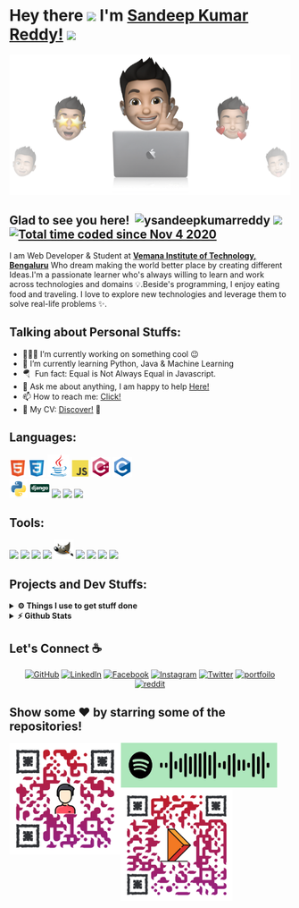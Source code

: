 # Hey there <img src="https://media.giphy.com/media/hvRJCLFzcasrR4ia7z/giphy.gif" width="38px"> I'm [Sandeep Kumar Reddy!](https://www.ysandeepkumarreddy.me) <a href="https://www.ysandeepkumarreddy.me/" target="_blank"><img height="50" src="https://github.com/ysandeepkumarreddy/yskr-portfolio/blob/main/favicon.png?raw=true"/></a>

<p align="center">
  <img src="https://github.com/ysandeepkumarreddy/ysandeepkumarreddy/blob/main/cover-sandeep.png" />
</p>

## Glad to see you here! &nbsp;<img src="https://komarev.com/ghpvc/?username=ysandeepkumarreddy&label=Profile%20views&color=0e75b6&style=flat" alt="ysandeepkumarreddy" /> ![](https://img.shields.io/github/followers/ysandeepkumarreddy?label=Follow&style=social)  <a href="https://wakatime.com/@89685b5b-ee36-49ba-a0ad-043b0a574e55"><img src="https://wakatime.com/badge/user/89685b5b-ee36-49ba-a0ad-043b0a574e55.svg" alt="Total time coded since Nov 4 2020" /></a>

I am Web Developer & Student at **[Vemana Institute of Technology, Bengaluru](https://vemanait.edu.in/)** Who dream making the world better place by creating different Ideas.I'm a passionate learner who's always willing to learn and work across technologies and domains 💡.Beside's programming, I enjoy eating food and traveling. I love to explore new technologies and leverage them to solve real-life problems ✨.

 
## Talking about Personal Stuffs: 

- 👨🏽‍💻 I’m currently working on something cool :wink:
- 🌱 I’m currently learning Python, Java & Machine Learning
- 🪂&nbsp; Fun fact: Equal is Not Always Equal in Javascript.
- 💬 Ask me about anything, I am happy to help [Here!](https://github.com/ysandeepkumarreddy/ysandeepkumarreddy/issues/1)
- 📫 How to reach me: [Click!](https://www.ysandeep.me/contact)
- 📑 My CV: [Discover!](https://resume.io/r/DlnWKLnJK) 🤟


## Languages:
<code><a href="https://www.w3.org/html/" target="_blank"><img height="30" src="https://raw.githubusercontent.com/devicons/devicon/master/icons/html5/html5-original.svg"></a></code>
<code><a href="https://www.w3schools.com/css/" target="_blank"><img height="30" src="https://raw.githubusercontent.com/devicons/devicon/master/icons/css3/css3-original.svg"></a></code>
<code><a href="https://www.java.com/en/" target="_blank"><img height="40" src="https://raw.githubusercontent.com/devicons/devicon/master/icons/java/java-original.svg"></a></code>
<code><a href="https://developer.mozilla.org/en-US/docs/Web/JavaScript" target="_blank"><img height="30" src="https://raw.githubusercontent.com/devicons/devicon/master/icons/javascript/javascript-original.svg"></a></code>
<code><a href="https://www.w3schools.com/cpp/" target="_blank"><img height="35" src="https://raw.githubusercontent.com/devicons/devicon/master/icons/cplusplus/cplusplus-original.svg"></a></code>
<code><a href="https://www.cprogramming.com/" target="_blank"><img height="35" src="https://raw.githubusercontent.com/devicons/devicon/master/icons/c/c-original.svg"></a></code>
<code><a href="https://www.python.org" target="_blank"> <img height="33" src="https://raw.githubusercontent.com/devicons/devicon/master/icons/python/python-original.svg"></a></code>
<code><a href="https://www.djangoproject.com/" target="_blank"><img height="35" src="https://raw.githubusercontent.com/devicons/devicon/master/icons/django/django-original.svg"/></a></code>
<code><a href="https://www.mysql.com/" target="_blank"><img height="40" src="https://cdn.jsdelivr.net/gh/devicons/devicon/icons/mysql/mysql-original.svg"/></a></code>
<code><a href="https://git-scm.com/" target="_blank"><img height="30" src="https://cdn.jsdelivr.net/gh/devicons/devicon/icons/git/git-original.svg"></a></code>
<code><a href="https://www.uipath.com/" target="_blank"><img height="30" src="https://cdn.worldvectorlogo.com/logos/uipath-3.svg"></a></code>


## Tools:

<code><a href="https://visualstudio.microsoft.com/" target="_blank"><img height="35" src="https://upload.wikimedia.org/wikipedia/commons/9/9a/Visual_Studio_Code_1.35_icon.svg"></a></code>
<code><a href="https://www.jetbrains.com/pycharm/" target="_blank"><img height="35" src="https://upload.wikimedia.org/wikipedia/commons/thumb/1/1d/PyCharm_Icon.svg/768px-PyCharm_Icon.svg.png"></a></code>
<code><a href="https://www.uipath.com/product/automation-cloud" target="_blank"><img height="35" src="https://qiita-image-store.s3.ap-northeast-1.amazonaws.com/0/154139/b9744919-c01a-aefb-0588-58b122c74e47.png"/></a></code>
<code><a href="https://www.sublimetext.com/" target="_blank"><img height="37" src="https://img.icons8.com/fluent/50/000000/sublime-text.png"/></a></code>
<code><a href="https://www.gimp.org/" target="_blank"><img height="35" src="https://raw.githubusercontent.com/devicons/devicon/master/icons/gimp/gimp-original.svg"></a></code>
<code><a href="https://www.darktable.org/" target="_blank"><img height="35" src="https://upload.wikimedia.org/wikipedia/commons/thumb/7/7b/Darktable_icon.svg/512px-Darktable_icon.svg.png"/></a></code>
<code><a href="https://www.netlify.com/" target="_blank"><img height="35" src="https://iconape.com/wp-content/png_logo_vector/netlify.png"/></a></code>
<code><a href="http://www.codeblocks.org/" target="_blank"><img height="35" src="https://cdn.icon-icons.com/icons2/1508/PNG/512/codeblocks_104542.png"/></a></code>
<code><a href="https://www.notion.so/" target="_blank"><img height="35" src="https://upload.wikimedia.org/wikipedia/commons/4/45/Notion_app_logo.png"/></a></code>

## Projects and Dev Stuffs:

 <details>	
  <br />
  <summary><b>⚙️ Things I use to get stuff done</b></summary>
  	<ul>
  	    <li><b>OS: </b>Windows 11 21H2  <img height="20" src="https://cdn.jsdelivr.net/gh/devicons/devicon/icons/windows8/windows8-original.svg"/> </li>
	    <li><b>Laptop: </b> Lenovo Yoga 500 14-ISK</li>
	    <li><b>Specs:</b> Intel i5 6200U | GeForce 920M | 8GB Ram | 512 GB SSD </li>
  	    <li><b>Browser: </b> Google Chrome <img height="20" src="https://cdn.jsdelivr.net/gh/devicons/devicon/icons/chrome/chrome-original.svg"/></li>
	    <li><b>Code Editor:</b> VSCode <img height="20" src="https://cdn.jsdelivr.net/gh/devicons/devicon/icons/vscode/vscode-original.svg"/> - The best editor out there</li>
	    <br/>
	</ul>	
</details>

 <details>
  <summary><b>⚡ Github Stats</b></summary>
	<ul>
		
 <img height="180em" src="https://github-readme-stats.vercel.app/api?username=ysandeepkumarreddy&show_icons=true&theme=gotham" />
	
<img height="180em" src="https://github-readme-stats.vercel.app/api/top-langs/?username=ysandeepkumarreddy&exclude_repo=KNN-Image-Classification&show_icons=true&theme=gotham&layout=compact&langs_count=8"/>  

![GitHub Streak](https://github-readme-streak-stats.herokuapp.com/?user=ysandeepkumarreddy&theme=highcontrast)
<a href="https://github.com/ashutosh00710/github-readme-activity-graph"><img alt="DenverCoder1's Activity Graph" src="https://activity-graph.herokuapp.com/graph?username=ysandeepkumarreddy&theme=react-dark" /></a>
	</ul>
</details> 


## Let's Connect :coffee:
<p align="center">
	<a href="https://telegram.dog/ysandeepkumarreddy/" target="_blank"><img src="https://img.icons8.com/bubbles/60/000000/telegram-app.png" alt="GitHub"/></a>
	<a href="https://www.linkedin.com/in/ysandeepkumarreddy/" target="_blank"><img src="https://img.icons8.com/bubbles/60/000000/linkedin.png" alt="LinkedIn"/></a>
	<a href="https://www.facebook.com/ysandeepkumarreddy/" target="_blank"><img src="https://img.icons8.com/bubbles/60/000000/facebook-new.png" alt="Facebook"/></a>
	<a href="https://www.instagram.com/ysandeepkumarreddy/" target="_blank"><img src="https://img.icons8.com/bubbles/60/000000/instagram.png" alt="Instagram"/></a>
	<a href="https://twitter.com/iamsandeep" target="_blank"><img src="https://img.icons8.com/bubbles/60/000000/twitter.png" alt="Twitter"/></a>
	<a href="https://www.ysandeepkumarreddy.me/" target="_blank"><img src="https://img.icons8.com/bubbles/60/000000/chrome.png" alt="portfoilo"/></a>
	<a href="https://www.reddit.com/user/weird_techy/" target="_blank"><img src="https://img.icons8.com/bubbles/60/000000/reddit.png" alt="reddit"/></a>
</p>



## Show some ❤️ by starring some of the repositories!
	


<img alt="qr-code spotify" src="https://raw.githubusercontent.com/ysandeepkumarreddy/ysandeepkumarreddy/main/spcode-5yD2O1s06FETI6tHZrYwIO%20(1).jpeg" width="280" height="80"/>

<img align="left" alt="qr-code" src="https://github.com/ysandeepkumarreddy/ysandeepkumarreddy/blob/main/qr-code.svg?raw=true" width="200" height="200"/>

<img alt="qr-code" src="https://raw.githubusercontent.com/ysandeepkumarreddy/ysandeepkumarreddy/main/qr-code%20(1).svg" width="200" height="200"/>
